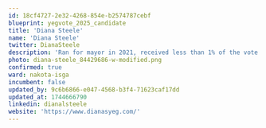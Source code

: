 ```yaml
---
id: 18cf4727-2e32-4268-854e-b2574787cebf
blueprint: yegvote_2025_candidate
title: 'Diana Steele'
name: 'Diana Steele'
twitter: DianaSteele
description: 'Ran for mayor in 2021, received less than 1% of the vote'
photo: diana-steele_84429686-w-modified.png
confirmed: true
ward: nakota-isga
incumbent: false
updated_by: 9c6b6866-e047-4568-b3f4-71623caf17dd
updated_at: 1744666790
linkedin: dianalsteele
website: 'https://www.dianasyeg.com/'
---
```

